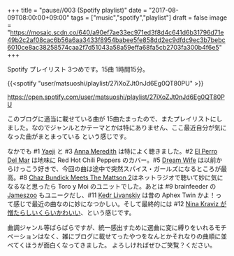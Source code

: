 +++
title = "pause//003 (Spotify playlist)"
date = "2017-08-09T08:00:00+09:00"
tags = ["music","spotify","playlist"]
draft = false
image = "https://mosaic.scdn.co/640/a90ef7ae33ec971ed3f8d4c641d6b31796d71e49b2c2af08cac6b56a6aa3433f8954babee5fe858dd2ec9dfdc9ec3b7bebc6010ce8ac38258574caa2f7d51043a58a59effa68fa5cb2703fa300b4f6e5"
+++

Spotify プレイリスト 3つめです。15曲 1時間15分。

{{<spotify "user/matsuoshi/playlist/27iXoZJt0nJd6Eg0QT80PU" >}}

https://open.spotify.com/user/matsuoshi/playlist/27iXoZJt0nJd6Eg0QT80PU

このブログに適当に載せている曲が 15曲たまったので、またプレイリストにしました。なのでジャンルとかテーマとかは特にありません、ここ最近自分が気になった曲がまとまっている という感じです。

なかでも #1 [Yaeji](/post/201707/yaeji-noonside/) と #3 [Anna Meredith](/post/201707/anna-meredith-varmints/) は特によく聴きました。#2 [El Perro Del Mar](/post/201707/el-perro-del-mar-breaking-the-girl/) は地味に Red Hot Chili Peppers のカバー。#5 [Dream Wife](/post/201706/dream-wife-fuu/) は以前からけっこう好きで、今回の曲は途中で突然スパイス・ガールズになるところが最高。#8 [Chaz Bundick Meets The Mattson 2](/post/201707/chaz-bundick-the-mattson-2/)はネットラジオで聴いて妙に気になるなと思ったら Toro y Moi のユニットでした。あとは #9 brainfeeder の [Jameszoo](/post/201706/jameszoo-fool/) もユニークだし、#11 [Kedr Livanskiy](/post/201707/kedr-livanskiy-january-sun/) は昔の Aphex Twin かよ！って感じで最近の曲なのに妙になつかしい。そして最終的には #12 [Nina Kraviz が憎たらしいくらいかわいい](/post/201707/nina-kraviz-you-are-wrong/)、という感じです。

曲調ジャンル等ばらばらですが、統一感出すために選曲に変に縛りをいれるモチベーションはなく、雑にブログに載せてったやつをなんとかそれなりの曲順に並べてくほうが面白くなってきました。
よろしければぜひご笑覧？ください。
